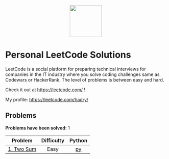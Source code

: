 <p align="center">
    <a href="https://leetcode.com/">
        <img height=100 src="https://upload.wikimedia.org/wikipedia/commons/0/0a/LeetCode_Logo_black_with_text.svg">
    </a>
</p>

# Personal LeetCode Solutions

LeetCode is a social platform for preparing technical interviews for companies in the IT industry where you solve coding challenges same as Codewars or HackerRank. The level of problems is between easy and hard.

Check it out at https://leetcode.com/ !

My profile: https://leetcode.com/hadry/

## Problems
**Problems have been solved:** 1

| Problem | Difficulty | Python |
|---------|:----------:|:------:|
| [1. Two Sum](https://leetcode.com/problems/two-sum/) | Easy | [py](1.%20Two%20Sum/solution.py) |

